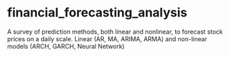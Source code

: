 # financial_forecasting_analysis
A survey of prediction methods, both linear and nonlinear, to forecast stock prices on a daily scale.  Linear (AR, MA, ARIMA, ARMA) and non-linear models (ARCH, GARCH, Neural Network)
